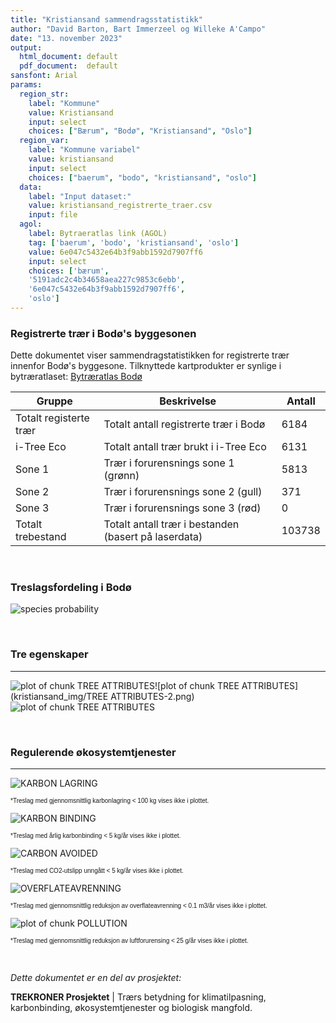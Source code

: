 ```yaml
---
title: "Kristiansand sammendragsstatistikk"
author: "David Barton, Bart Immerzeel og Willeke A'Campo"
date: "13. november 2023"
output:
  html_document: default
  pdf_document:  default
sansfont: Arial
params:
  region_str:
    label: "Kommune"
    value: Kristiansand
    input: select
    choices: ["Bærum", "Bodø", "Kristiansand", "Oslo"]
  region_var:
    label: "Kommune variabel"
    value: kristiansand
    input: select
    choices: ["baerum", "bodo", "kristiansand", "oslo"]
  data: 
    label: "Input dataset:"
    value: kristiansand_registrerte_traer.csv
    input: file
  agol:
    label: Bytraeratlas link (AGOL)
    tag: ['baerum', 'bodo', 'kristiansand', 'oslo']
    value: 6e047c5432e64b3f9abb1592d7907ff6
    input: select
    choices: ['bærum', 
    '5191adc2c4b34658aea227c9853c6ebb', 
    '6e047c5432e64b3f9abb1592d7907ff6', 
    'oslo']
---
```












### Registrerte trær i Bodø's byggesonen

Dette dokumentet viser sammendragstatistikken for registrerte trær innenfor Bodø's byggesone. Tilknyttede kartprodukter er synlige i bytræratlaset: [Bytræratlas Bodø](https://experience.arcgis.com/experience/5191adc2c4b34658aea227c9853c6ebb/)

| Gruppe                 | Beskrivelse                                            | Antall             |
|------------------|------------------------------------|------------------|
| Totalt registerte trær | Totalt antall registrerte trær i Bodø | 6184       |
| i-Tree Eco             | Totalt antall trær brukt i i-Tree Eco                  | 6131 |
| Sone 1                 | Trær i forurensnings sone 1 (grønn)                    | 5813    |
| Sone 2                 | Trær i forurensnings sone 2 (gull)                     | 371    |
| Sone 3                 | Trær i forurensnings sone 3 (rød)                      | 0    |
| Totalt trebestand      | Totalt antall trær i bestanden (basert på laserdata)   | 103738     |

<br>

### Treslagsfordeling i Bodø


![species probability](kristiansand_img/SPECIES_PROBABILITY-1.png)



<br>

### Tre egenskaper

------------------------------------------------------------------------

![plot of chunk TREE ATTRIBUTES](kristiansand_img/TREE_ATTRIBUTES-1.png)![plot of chunk TREE ATTRIBUTES](kristiansand_img/TREE ATTRIBUTES-2.png)![plot of chunk TREE ATTRIBUTES](kristiansand_img/TREE_ATTRIBUTES-3.png)

<br>

### Regulerende økosystemtjenester

------------------------------------------------------------------------




![KARBON LAGRING](kristiansand_img/KARBON_LAGRING-1.png)

<font size="0.8" face="Arial">\*Treslag med gjennomsnittlig karbonlagring \< 100 kg vises ikke i plottet. </font>

![KARBON BINDING](kristiansand_img/KARBON_BINDING-1.png)

<font size="0.8" face="Arial">\*Treslag med årlig karbonbinding \< 5 kg/år vises ikke i plottet. </font>

![CARBON AVOIDED](kristiansand_img/CARBON_AVOIDED-1.png)

<font size="0.8" face="Arial">\*Treslag med CO2-utslipp unngått \< 5 kg/år vises ikke i plottet. </font>

![OVERFLATEAVRENNING](kristiansand_img/OVERFLATEAVRENNING-1.png)

<font size="0.8" face="Arial">\*Treslag med gjennomsnittlig reduksjon av overflateavrenning \< 0.1 m3/år vises ikke i plottet. </font>

![plot of chunk POLLUTION](kristiansand_img/POLLUTION-1.png)

<font size="0.8" face="Arial">\*Treslag med gjennomsnittlig reduksjon av luftforurensing \< 25 g/år vises ikke i plottet. </font>

<br>

*Dette dokumentet er en del av prosjektet:*

**TREKRONER Prosjektet** \| Trærs betydning for klimatilpasning, karbonbinding, økosystemtjenester og biologisk mangfold.
